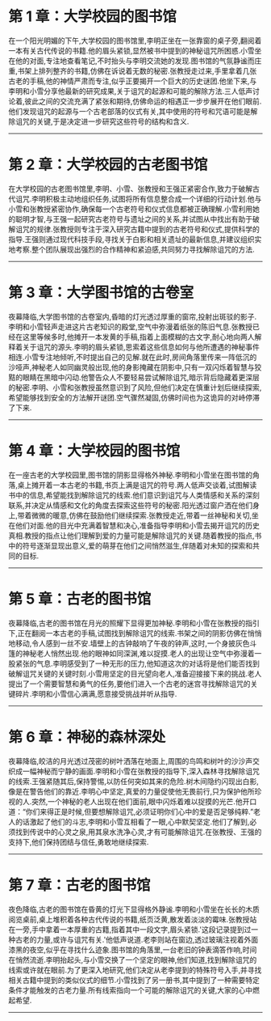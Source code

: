 # 第 1 章：大学校园的图书馆

在一个阳光明媚的下午,大学校园的图书馆里,李明正坐在一张靠窗的桌子旁,翻阅着一本有关古代传说的书籍.他的眉头紧锁,显然被书中提到的神秘诅咒所困惑.小雪坐在他的对面,专注地查看笔记,不时抬头与李明交流她的发现.图书馆的气氛静谧而庄重,书架上排列整齐的书籍,仿佛在诉说着无数的秘密.张教授走过来,手里拿着几张古老的手稿,他的神情严肃而专注,似乎正要揭开一个巨大的历史谜团.他坐下来,与李明和小雪分享他最新的研究成果,关于诅咒的起源和可能的解除方法.三人低声讨论着,彼此之间的交流充满了紧张和期待,仿佛命运的相遇正一步步展开在他们眼前.他们发现诅咒的起源与一个古老部落的仪式有关,其中使用的符号和咒语可能是解除诅咒的关键,于是决定进一步研究这些符号的结构和含义.

--------------------------------------------------

# 第 2 章：大学校园的古老图书馆

在大学校园的古老图书馆里,李明、小雪、张教授和王强正紧密合作,致力于破解古代诅咒.李明积极主动地组织任务,试图将所有信息整合成一个详细的行动计划.他与小雪和张教授紧密协作,确保每一个古老符号和仪式信息都被正确理解.小雪利用她的聪明才智,与王强一起研究古老符号与遗址之间的关系,并试图从中找出有助于破解诅咒的规律.张教授则专注于深入研究古籍中提到的古老符号和仪式,提供科学的指导.王强则通过现代科技手段,寻找关于白影和相关遗址的最新信息,并建议组织实地考察.整个团队展现出强烈的合作精神和紧迫感,共同努力寻找解除诅咒的方法.

--------------------------------------------------

# 第 3 章：大学图书馆的古卷室

夜幕降临,大学图书馆的古卷室内,昏暗的灯光透过厚重的窗帘,投射出斑驳的影子.李明和小雪轻声走进这片古老知识的殿堂,空气中弥漫着纸张的陈旧气息.张教授已经在这里等候多时,他摊开一本发黄的手稿,指着上面模糊的古文字,耐心地向两人解释着关于诅咒的源头.李明的眉头紧锁,思索着这些信息如何与他所遭遇的神秘事件相连.小雪专注地倾听,不时提出自己的见解.就在此时,房间角落里传来一阵低沉的沙哑声,神秘老人如同幽灵般出现,他的身影掩藏在阴影中,只有一双闪烁着智慧与狡黠的眼睛在黑暗中闪动.他警告众人不要轻易尝试解除诅咒,暗示背后隐藏着更深层的秘密.李明、小雪和张教授虽然意识到了风险,但他们决定在慎重计划后继续探索,希望能够找到安全的方法解开谜团.空气骤然凝固,仿佛时间也为这诡异的对峙停滞了下来.

--------------------------------------------------

# 第 4 章：大学校园的图书馆

在一座古老的大学校园里,图书馆的阴影显得格外神秘.李明和小雪坐在图书馆的角落,桌上摊开着一本古老的书籍,书页上满是诅咒的符号.两人低声交谈着,试图解读书中的信息,希望能找到解除诅咒的线索.他们意识到诅咒与人类情感和关系的深刻联系,并决定从情感和文化的角度去探索这些符号的秘密.阳光透过窗户洒在他们身上,带着微微的暖意,仿佛在鼓励他们继续探索.张教授走近,带着一丝神秘和关切,坐在他们对面.他的目光中充满着智慧和决心,准备指导李明和小雪去揭开诅咒的历史真相.教授的指点让他们理解到爱的力量可能是解除诅咒的关键.随着教授的指点,书中的符号逐渐显现出意义,爱的萌芽在他们之间悄然滋生,伴随着对未知的探索和共同的目标.

--------------------------------------------------

# 第 5 章：古老的图书馆

夜幕降临,古老的图书馆在月光的照耀下显得更加神秘.李明和小雪在张教授的指引下,正在翻阅一本古老的手稿,试图找到解除诅咒的线索.书架之间的阴影仿佛在悄悄地移动,令人感到一丝不安.墙壁上的古钟敲响了午夜的钟声,这时,一个身披灰色斗篷的神秘老人悄然出现.他的眼神如同深渊,难以捉摸.老人的出现让空气中弥漫着一股紧张的气息.李明感受到了一种无形的压力,他知道这次的对话将是他们能否找到破解诅咒关键的关键时刻.小雪用坚定的目光望向老人,准备迎接接下来的挑战.老人提出了一个需要智慧和勇气的任务,要他们进入一个古老的迷宫寻找解除诅咒的关键碎片.李明和小雪信心满满,愿意接受挑战并听从指导.

--------------------------------------------------

# 第 6 章：神秘的森林深处

夜幕降临,皎洁的月光透过茂密的树叶洒落在地面上,周围的鸟鸣和树叶的沙沙声交织成一幅神秘而宁静的画面.李明和小雪在张教授的指导下,深入森林寻找解除诅咒的线索.王强紧随其后,保持警惕,以防任何突如其来的危险.树木间隐约闪现出白影,像是在警告他们的靠近.李明心中坚定,真爱的力量促使他无畏前行,只为保护他所珍视的人.突然,一个神秘的老人出现在他们面前,眼中闪烁着难以捉摸的光芒.他开口道：“你们来得正是时候,但要想解除诅咒,必须证明你们心中的爱是否足够纯粹.”老人的话激起了他们的斗志,李明和小雪互相看了一眼,心中默契坚定.他们了解到,必须找到传说中的心灵之泉,用其泉水洗净心灵,才有可能解除诅咒.在张教授、王强的支持下,他们保持团结与信任,勇敢地继续探索.

--------------------------------------------------

# 第 7 章：古老的图书馆

夜色降临,古老的图书馆在昏黄的灯光下显得格外静谧.李明和小雪坐在长长的木质阅览桌前,桌上堆积着各种古代传说的书籍,纸页泛黄,散发着淡淡的霉味.张教授站在一旁,手中拿着一本厚重的古籍,指着其中一段文字,眉头紧锁.'这段记录提到过一种古老的力量,或许与诅咒有关.'他低声说道.老李则站在窗边,透过玻璃注视着外面漆黑的夜空,似乎在寻找什么迹象.图书馆的角落里,一台老旧的钟表滴答作响,时间在悄然流逝.李明抬起头,与小雪交换了一个坚定的眼神,他们知道,找到解除诅咒的线索或许就在眼前.为了更深入地研究,他们决定从老李提到的特殊符号入手,并寻找相关古籍中提到的类似仪式的细节.小雪找到了另一册书,其中提到了一种需要特定条件才能触发的古老力量.所有线索指向一个可能的解除诅咒的关键,大家的心中燃起希望.

--------------------------------------------------

